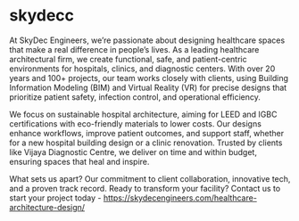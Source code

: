 # skydecc

At SkyDec Engineers, we’re passionate about designing healthcare spaces that make a real difference in people’s lives. As a leading healthcare architectural firm, we create functional, safe, and patient-centric environments for hospitals, clinics, and diagnostic centers. With over 20 years and 100+ projects, our team works closely with clients, using Building Information Modeling (BIM) and Virtual Reality (VR) for precise designs that prioritize patient safety, infection control, and operational efficiency.

We focus on sustainable hospital architecture, aiming for LEED and IGBC certifications with eco-friendly materials to lower costs. Our designs enhance workflows, improve patient outcomes, and support staff, whether for a new hospital building design or a clinic renovation. Trusted by clients like Vijaya Diagnostic Centre, we deliver on time and within budget, ensuring spaces that heal and inspire.

What sets us apart? Our commitment to client collaboration, innovative tech, and a proven track record. Ready to transform your facility? Contact us to start your project today - https://skydecengineers.com/healthcare-architecture-design/

